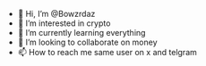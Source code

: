 - 👋 Hi, I’m @Bowzrdaz
- 👀 I’m interested in crypto
- 🌱 I’m currently learning everything
- 💞️ I’m looking to collaborate on money
- 📫 How to reach me same user on x and telgram

<!---
Bowzrdaz/Bowzrdaz is a ✨ special ✨ repository because its `README.md` (this file) appears on your GitHub profile.
You can click the Preview link to take a look at your changes.
--->
